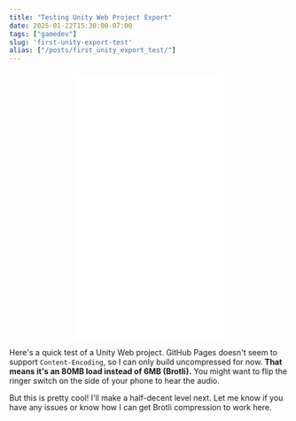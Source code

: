 ```yaml
---
title: "Testing Unity Web Project Export"
date: 2025-01-22T15:30:00-07:00
tags: ["gamedev"]
slug: 'first-unity-export-test'
alias: ["/posts/first_unity_export_test/"]
---
```


<div style="display:flex; justify-content:center; margin-top:20px; overflow:hidden;">
  <iframe
    src="/unity-project/index.html"
    width="270"
    height="480"
    frameborder="0"
    scrolling="no"
    allowfullscreen>
  </iframe>
</div>


Here's a quick test of a Unity Web project. GitHub Pages doesn't seem to support `Content-Encoding`, so I can only build uncompressed for now. **That means it's an 80MB load instead of 6MB (Brotli).** You might want to flip the ringer switch on the side of your phone to hear the audio.


But this is pretty cool! I'll make a half-decent level next. Let me know if you have any issues or know how I can get Brotli compression to work here.
